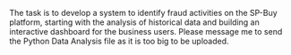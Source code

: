 The task is to develop a system to identify fraud activities on the SP-Buy platform, starting with the analysis of historical data and building an interactive dashboard for the business users. Please message me to send the Python Data Analysis file as it is too big to be uploaded.
